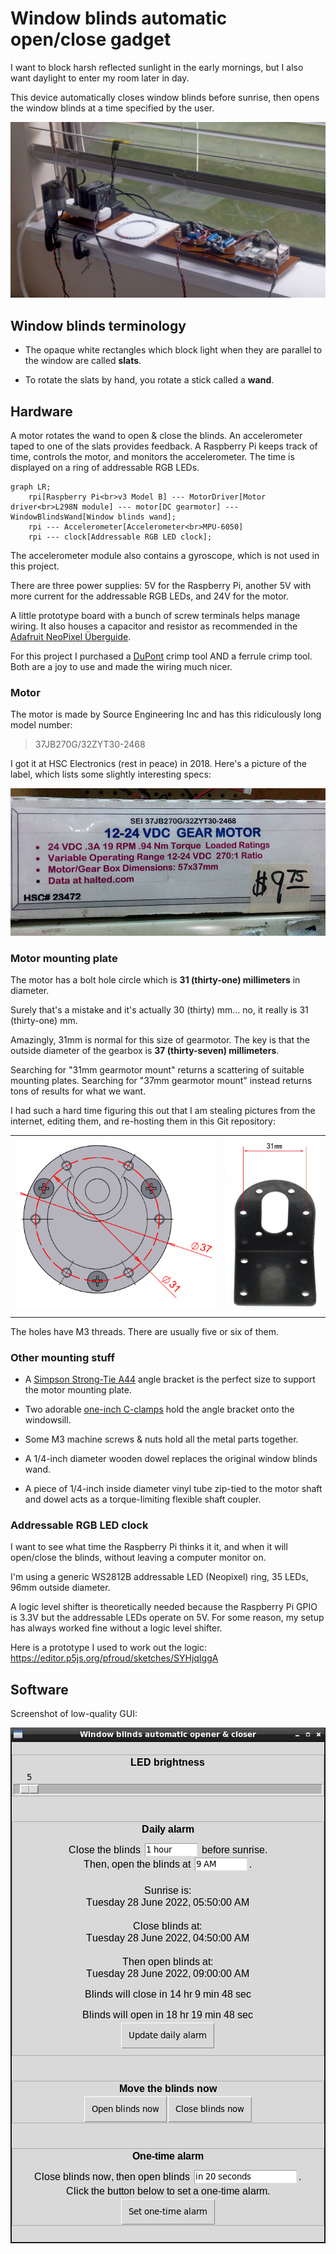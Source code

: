 # Window blinds automatic open/close gadget

I want to block harsh reflected sunlight in the early mornings, but I also want daylight to enter my room later in day.

This device automatically closes window blinds before sunrise, then opens the window blinds at a time specified by the user.

![Photo of device to automatically open & close window blinds](img/window-blinds-auto-open-close.jpeg)

## Window blinds terminology

* The opaque white rectangles which block light when they are parallel to the window are called **slats**. 

* To rotate the slats by hand, you rotate a stick called a **wand**.

## Hardware

A motor rotates the wand to open & close the blinds. An accelerometer taped to one of the slats provides feedback. A Raspberry Pi keeps track of time, controls the motor, and monitors the accelerometer. The time is displayed on a ring of addressable RGB LEDs.

<!-- https://mermaid-js.github.io/mermaid/#/flowchart -->
```mermaid
graph LR;
    rpi[Raspberry Pi<br>v3 Model B] --- MotorDriver[Motor driver<br>L298N module] --- motor[DC gearmotor] --- WindowBlindsWand[Window blinds wand];
    rpi --- Accelerometer[Accelerometer<br>MPU-6050]
    rpi --- clock[Addressable RGB LED clock];
```

The accelerometer module also contains a gyroscope, which is not used in this project.

There are three power supplies: 5V for the Raspberry Pi, another 5V with more current for the addressable RGB LEDs, and 24V for the motor.

A little prototype board with a bunch of screw terminals helps manage wiring. It also houses a capacitor and resistor as recommended in the [Adafruit NeoPixel Überguide](https://learn.adafruit.com/adafruit-neopixel-uberguide/basic-connections).

For this project I purchased a [DuPont](https://www.mattmillman.com/info/crimpconnectors/dupont-and-dupont-connectors/) crimp tool AND a ferrule crimp tool. Both are a joy to use and made the wiring much nicer.

### Motor

The motor is made by Source Engineering Inc and has this ridiculously long model number:

   > 37JB270G/32ZYT30-2468

I got it at HSC Electronics (rest in peace) in 2018. Here's a picture of the label, which lists some slightly interesting specs:

![Printed label on cardboard box listing specifications for Source Engineering Inc 37JB270G/32ZYT30-2468 gearmotor](img/Source-Engineering-37JB270G-32ZYT30-2468-gearmotor-specs-label.jpg)


### Motor mounting plate

The motor has a bolt hole circle which is **31 (thirty-one) millimeters** in diameter.

Surely that's a mistake and it's actually 30 (thirty) mm... no, it really is 31 (thirty-one) mm.

Amazingly, 31mm is normal for this size of gearmotor. The key is that the outside diameter of the gearbox is **37 (thirty-seven) millimeters**. 

Searching for "31mm gearmotor mount" returns a scattering of suitable mounting plates. Searching for "37mm gearmotor mount" instead returns tons of results for what we want.

I had such a hard time figuring this out that I am stealing pictures from the internet, editing them, and re-hosting them in this Git repository:

<table>
<tr>
<td width="67%"><img src="img/gearmotor-diagram-37mm-outside-diameter-31mm-bolt-hole-circle.png" alt="Diagram of gearmotor with 37mm outside diameter and 31mm bolt hole circle"></td>
<td><img src="img/gearmotor-mounting-plate-for-31mm-bolt-hole-circle.jpg" alt="Mounting plate for gearmotor with 31mm bolt hole circle"></td>
</tr>
</table>

The holes have M3 threads. There are usually five or six of them.

### Other mounting stuff

* A [Simpson Strong-Tie A44](https://www.homedepot.com/p/Simpson-Strong-Tie-4-9-16-in-x-4-3-8-in-x-1-1-2-in-Galvanized-Angle-A44/100375040) angle bracket is the perfect size to support the motor mounting plate.

* Two adorable [one-inch C-clamps](https://www.harborfreight.com/1-inch-c-clamp-37842.html) hold the angle bracket onto the windowsill.

* Some M3 machine screws & nuts hold all the metal parts together.

* A 1/4-inch diameter wooden dowel replaces the original window blinds wand.

* A piece of 1/4-inch inside diameter vinyl tube zip-tied to the motor shaft and dowel acts as a torque-limiting flexible shaft coupler.


### Addressable RGB LED clock

I want to see what time the Raspberry Pi thinks it it, and when it will open/close the blinds, without leaving a computer monitor on.

I'm using a generic WS2812B addressable LED (Neopixel) ring, 35 LEDs, 96mm outside diameter. 

A logic level shifter is theoretically needed because the Raspberry Pi GPIO is 3.3V but the addressable LEDs operate on 5V. For some reason, my setup has always worked fine without a logic level shifter.

Here is a prototype I used to work out the logic: https://editor.p5js.org/pfroud/sketches/SYHjqIggA

## Software

Screenshot of low-quality GUI:

<p align="center">
    <!-- use HTML to center the image -->
    <img alt="screenshot of GUI" src="img/screenshot-of-GUI.png">
</p>

